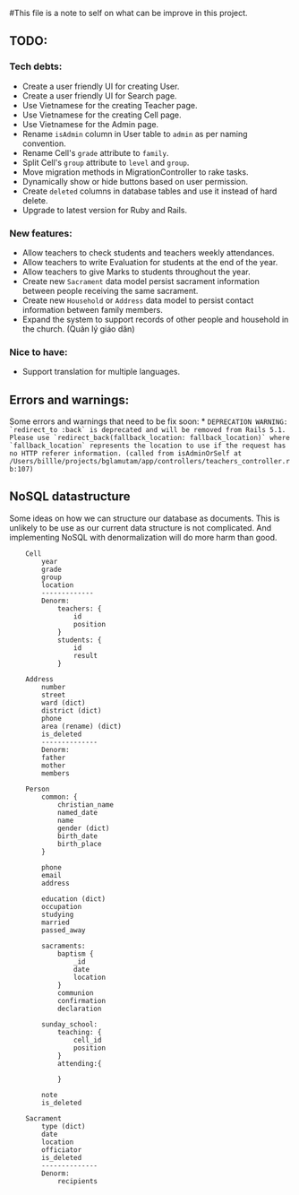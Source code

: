 #This file is a note to self on what can be improve in this project.

## TODO:
### Tech debts:
* Create a user friendly UI for creating User.
* Create a user friendly UI for Search page.
* Use Vietnamese for the creating Teacher page.
* Use Vietnamese for the creating Cell page.
* Use Vietnamese for the Admin page.
* Rename ```isAdmin``` column in User table to ```admin``` as per naming convention.
* Rename Cell's ```grade``` attribute to ```family```.
* Split Cell's ```group``` attribute to ```level``` and ```group```.
* Move migration methods in MigrationController to rake tasks.
* Dynamically show or hide buttons based on user permission.
* Create ```deleted``` columns in database tables and use it instead of hard delete.
* Upgrade to latest version for Ruby and Rails.
### New features:
* Allow teachers to check students and teachers weekly attendances.
* Allow teachers to write Evaluation for students at the end of the year.
* Allow teachers to give Marks to students throughout the year.
* Create new ```Sacrament``` data model persist sacrament information between people receiving the same sacrament.
* Create new ```Household``` or ```Address``` data model to persist contact information between family members.
* Expand the system to support records of other people and household in the church. (Quản lý giáo dân) 
### Nice to have:
* Support translation for multiple languages.

## Errors and warnings:
Some errors and warnings that need to be fix soon:
* 
    ```
    DEPRECATION WARNING: `redirect_to :back` is deprecated and will be removed from Rails 5.1. Please use `redirect_back(fallback_location: fallback_location)` where `fallback_location` represents the location to use if the request has no HTTP referer information. (called from isAdminOrSelf at /Users/billle/projects/bglamutam/app/controllers/teachers_controller.rb:107)
    ```

## NoSQL datastructure
Some ideas on how we can structure our database as documents. 
This is unlikely to be use as our current data structure is not complicated.
And implementing NoSQL with denormalization will do more harm than good.
```
    Cell
        year
        grade
        group
        location
        -------------
        Denorm:
            teachers: {
                id
                position
            }
            students: {
                id
                result
            }

    Address
        number
        street
        ward (dict)
        district (dict)
        phone
        area (rename) (dict)
        is_deleted
        --------------
        Denorm:
        father
        mother
        members

    Person
        common: {
            christian_name 
            named_date
            name
            gender (dict)
            birth_date
            birth_place
        }

        phone
        email
        address 
        
        education (dict)
        occupation 
        studying
        married
        passed_away

        sacraments:
            baptism {
                _id 
                date
                location
            }
            communion
            confirmation
            declaration

        sunday_school:
            teaching: {
                cell_id 
                position
            }
            attending:{
                
            }

        note
        is_deleted

    Sacrament
        type (dict)
        date
        location
        officiator
        is_deleted
        --------------
        Denorm:
            recipients
```